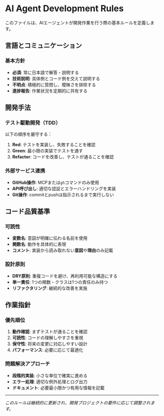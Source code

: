 # AI Agent Development Rules

このファイルは、AIエージェントが開発作業を行う際の基本ルールを定義します。

## 言語とコミュニケーション

### 基本方針

- **必須**: 常に日本語で解答・説明する
- **技術説明**: 具体例とコード例を交えて説明する
- **不明点**: 積極的に質問し、曖昧さを排除する
- **進捗報告**: 作業状況を定期的に共有する

## 開発手法

### テスト駆動開発（TDD）

以下の順序を厳守する：

1. **Red**: テストを実装し、失敗することを確認
2. **Green**: 最小限の実装でテストを通す
3. **Refactor**: コードを改善し、テストが通ることを確認

### 外部サービス連携

- **GitHub操作**: MCPまたは`gh`コマンドのみ使用
- **API呼び出し**: 適切な認証とエラーハンドリングを実装
- **Git操作**: commitとpushは指示されるまで実行しない

## コード品質基準

### 可読性

- **変数名**: 意図が明確に伝わる名前を使用
- **関数名**: 動作を具体的に表現
- **コメント**: 実装から読み取れない**意図**や**理由**のみ記載

### 設計原則

- **DRY原則**: 重複コードを避け、再利用可能な構造にする
- **単一責任**: 1つの関数・クラスは1つの責任のみ持つ
- **リファクタリング**: 継続的な改善を実施

## 作業指針

### 優先順位

1. **動作確認**: まずテストが通ることを確認
2. **可読性**: コードの理解しやすさを重視
3. **保守性**: 将来の変更に対応しやすい設計
4. **パフォーマンス**: 必要に応じて最適化

### 問題解決アプローチ

- **段階的実装**: 小さな単位で確実に進める
- **エラー処理**: 適切な例外処理とログ出力
- **ドキュメント**: 必要最小限かつ有用な情報を記載

---

*このルールは継続的に更新され、開発プロジェクトの要件に応じて調整されます。*
